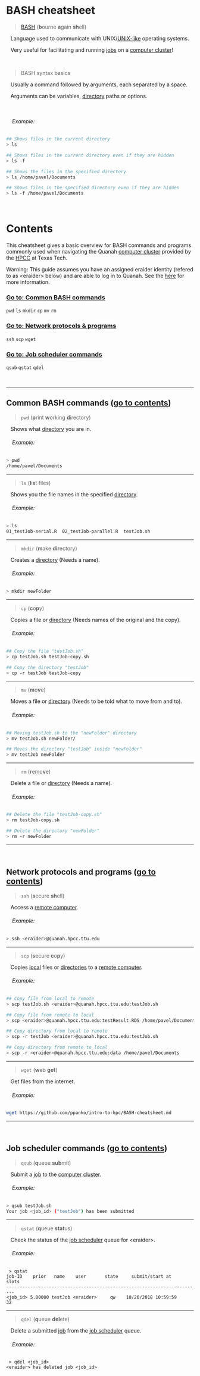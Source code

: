# BASH cheatsheet 

> [BASH](https://en.wikipedia.org/wiki/Bash_(Unix_shell)) (**b**ourne **a**gain **sh**ell) 

&nbsp;&nbsp;&nbsp;Language used to communicate with UNIX/[UNIX-like](https://en.wikipedia.org/wiki/Unix-like) operating systems.

&nbsp;&nbsp;&nbsp;Very useful for facilitating and running [jobs](https://github.com/ppanko/intro-to-hpc/blob/master/Glossary.md) on a [computer cluster](https://github.com/ppanko/intro-to-hpc/blob/master/Glossary.md)! 

&nbsp;

> BASH syntax basics 

&nbsp;&nbsp;&nbsp;Usually a command followed by arguments, each separated by a space.

&nbsp;&nbsp;&nbsp;Arguments can be variables, [directory](https://github.com/ppanko/intro-to-hpc/blob/master/Glossary.md) paths or options.  

&nbsp;

###### &nbsp;&nbsp;&nbsp;&nbsp;Example:

```bash
## Shows files in the current directory
> ls 

## Shows files in the current directory even if they are hidden
> ls -f

## Shows the files in the specified directory
> ls /home/pavel/Documents

## Shows files in the specified directory even if they are hidden
> ls -f /home/pavel/Documents

```
&nbsp;
# Contents
This cheatsheet gives a basic overview for BASH commands and programs commonly used when navigating the Quanah [computer cluster](https://github.com/ppanko/intro-to-hpc/blob/master/Glossary.md) provided by the [HPCC](https://www.depts.ttu.edu/hpcc/) at Texas Tech. 

Warning: This guide assumes you have an assigned eraider identity (refered to as \<eraider\> below) and are able to log in to Quanah. See the [here](https://github.com/ppanko/intro-to-hpc/blob/master/README.md) for more information. 

  
### [Go to\: Common BASH commands](#common-bash-commands)

   `pwd` `ls` `mkdir` `cp` `mv` `rm`
    
### [Go to\: Network protocols & programs](#network-protocols-and-programs)

   `ssh` `scp` `wget`
   
### [Go to\: Job scheduler commands](#job-scheduler-commands)

  `qsub` `qstat` `qdel` 
  
  &nbsp;
  
***

## Common BASH commands ([go to contents](#contents))
> `pwd` (**p**rint **w**orking **d**irectory)

&nbsp;&nbsp;&nbsp;Shows what [directory](https://github.com/ppanko/intro-to-hpc/blob/master/Glossary.md) you are in.

###### &nbsp;&nbsp;&nbsp;&nbsp;Example:

```bash
> pwd
/home/pavel/Documents
```
***
> `ls` (**l**i**s**t files)

&nbsp;&nbsp;&nbsp;Shows you the file names in the specified [directory](https://github.com/ppanko/intro-to-hpc/blob/master/Glossary.md).

###### &nbsp;&nbsp;&nbsp;&nbsp;Example:
```bash
> ls
01_testJob-serial.R  02_testJob-parallel.R  testJob.sh
```
***
> `mkdir` (**m**ake **dir**ectory)

&nbsp;&nbsp;&nbsp;Creates a [directory](https://github.com/ppanko/intro-to-hpc/blob/master/Glossary.md) (Needs a name).

###### &nbsp;&nbsp;&nbsp;&nbsp;Example:
```bash
> mkdir newFolder
```
***
> `cp` (**c**o**p**y)

&nbsp;&nbsp;&nbsp;Copies a file or [directory](https://github.com/ppanko/intro-to-hpc/blob/master/Glossary.md) (Needs names of the original and the copy). 

###### &nbsp;&nbsp;&nbsp;&nbsp;Example:
```bash
## Copy the file "testJob.sh" 
> cp testJob.sh testJob-copy.sh

## Copy the directory "testJob"
> cp -r testJob testJob-copy 
```
***
> `mv` (**m**o**v**e)

&nbsp;&nbsp;&nbsp;Moves a file or [directory](https://github.com/ppanko/intro-to-hpc/blob/master/Glossary.md) (Needs to be told what to move from and to). 

###### &nbsp;&nbsp;&nbsp;&nbsp;Example:
```bash
## Moving testJob.sh to the "newFolder" directory
> mv testJob.sh newFolder/

## Moves the directory "testJob" inside "newFolder"
> mv testJob newFolder  
```
***
> `rm` (**r**emo**v**e)

&nbsp;&nbsp;&nbsp;Delete a file or [directory](https://github.com/ppanko/intro-to-hpc/blob/master/Glossary.md) (Needs a name). 

###### &nbsp;&nbsp;&nbsp;&nbsp;Example:
```bash
## Delete the file "testJob-copy.sh" 
> rm testJob-copy.sh 

## Delete the directory "newFolder" 
> rm -r newFolder  
```
***
&nbsp;
## Network protocols and programs ([go to contents](#contents))
> `ssh` (**s**ecure **sh**ell)

&nbsp;&nbsp;&nbsp;Access a [remote computer](https://github.com/ppanko/intro-to-hpc/blob/master/Glossary.md).

###### &nbsp;&nbsp;&nbsp;&nbsp;Example:
```bash
> ssh <eraider>@quanah.hpcc.ttu.edu
```
***
> `scp` (**s**ecure **c**o**p**y)

&nbsp;&nbsp;&nbsp;Copies [local](https://github.com/ppanko/intro-to-hpc/blob/master/Glossary.md) files or [directories](https://github.com/ppanko/intro-to-hpc/blob/master/Glossary.md) to a [remote computer](https://github.com/ppanko/intro-to-hpc/blob/master/Glossary.md).

###### &nbsp;&nbsp;&nbsp;&nbsp;Example:
```bash
## Copy file from local to remote 
> scp testJob.sh <eraider>@quanah.hpcc.ttu.edu:testJob.sh

## Copy file from remote to local
> scp <eraider>@quanah.hpcc.ttu.edu:testResult.RDS /home/pavel/Documents

## Copy directory from local to remote 
> scp -r testJob <eraider>@quanah.hpcc.ttu.edu:testJob.sh

## Copy directory from remote to local
> scp -r <eraider>@quanah.hpcc.ttu.edu:data /home/pavel/Documents
```
***
> `wget` (**w**eb **get**)

&nbsp;&nbsp;&nbsp;Get files from the internet.

###### &nbsp;&nbsp;&nbsp;&nbsp;Example:
```bash
wget https://github.com/ppanko/intro-to-hpc/BASH-cheatsheet.md
```
***
&nbsp;
## Job scheduler commands ([go to contents](#contents))
> `qsub` (**q**ueue **sub**mit)

&nbsp;&nbsp;&nbsp;Submit a [job](https://github.com/ppanko/intro-to-hpc/blob/master/Glossary.md) to the [computer cluster](https://github.com/ppanko/intro-to-hpc/blob/master/Glossary.md). 

###### &nbsp;&nbsp;&nbsp;&nbsp;Example:
```bash
> qsub testJob.sh
Your job <job_id> ("testJob") has been submitted
```
***
> `qstat` (**q**ueue **stat**us)

&nbsp;&nbsp;&nbsp;Check the status of the [job scheduler](https://github.com/ppanko/intro-to-hpc/blob/master/Glossary.md) queue for \<eraider\>. 

###### &nbsp;&nbsp;&nbsp;&nbsp;Example:
```bashx
 > qstat
job-ID    prior   name    user       state     submit/start at      slots 
-------------------------------------------------------------------------
<job_id> 5.00000 testJob <eraider>     qw    10/26/2018 10:59:59       32        

```
***
> `qdel` (**q**ueue **del**ete)

&nbsp;&nbsp;&nbsp;Delete a submitted [job](https://github.com/ppanko/intro-to-hpc/blob/master/Glossary.md) from the [job scheduler](https://github.com/ppanko/intro-to-hpc/blob/master/Glossary.md) queue.  

###### &nbsp;&nbsp;&nbsp;&nbsp;Example:
```bashx
 > qdel <job_id>
<eraider> has deleted job <job_id> 
```







